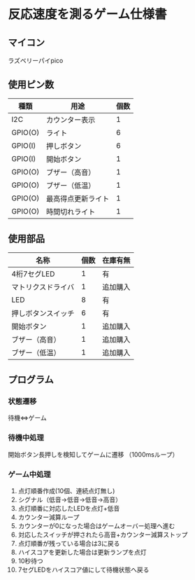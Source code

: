 # 反応速度を測るゲーム仕様書

## マイコン

ラズベリーパイpico

## 使用ピン数

|種類|用途|個数|
|-|-|-|
|I2C|カウンター表示|1|
|GPIO(O)|ライト|6|
|GPIO(I)|押しボタン|6|
|GPIO(I)|開始ボタン|1|
|GPIO(O)|ブザー（高音）|1|
|GPIO(O)|ブザー（低温）|1|
|GPIO(O)|最高得点更新ライト|1|
|GPIO(O)|時間切れライト|1|

## 使用部品

|名称|個数|在庫有無|
|-|-|-|
|4桁7セグLED|1|有|
|マトリクスドライバ|1|追加購入|
|LED|8|有|
|押しボタンスイッチ|6|有|
|開始ボタン|1|追加購入|
|ブザー（高音）|1|追加購入|
|ブザー（低温）|1|追加購入|

## プログラム

### 状態遷移

待機⇔ゲーム

### 待機中処理

開始ボタン長押しを検知してゲームに遷移
（1000msループ）

### ゲーム中処理

1. 点灯順番作成(10個、連続点灯無し)
2. シグナル（低音→低音→低音→高音）
3. 点灯順番に対応したLEDを点灯+低音
4. カウンター減算ループ
5. カウンターが0になった場合はゲームオーバー処理へ進む
6. 対応したスイッチが押されたら高音+カウンター減算ストップ
7. 点灯順番が残っている場合は3に戻る
8. ハイスコアを更新した場合は更新ランプを点灯
9. 10秒待つ
10. 7セグLEDをハイスコア値にして待機状態へ戻る
